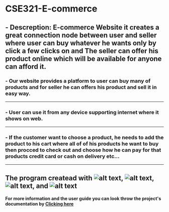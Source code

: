 # CSE321-E-commerce
  ## - Descreption: E-commerce Website it creates a great connection node between user and seller where user can buy whatever he wants only by click a few clicks on and The               seller can offer his product online which will be available for anyone can afford it.
  
  ### - Our website provides a platform to user can buy many of products and for seller he can offers his product and sell it in easy way.
 ------
  ### - User can use it from any device supporting internet where it shows on web.
  ------
  ### - If the customer want to choose a product, he needs to add the product to his cart where all of of his products he want to buy then procced to check out and choose how he           can pay for that products credit card or cash on delivery etc...
  ------
  
  ## The program createad with ![alt text](https://img.shields.io/pypi/djversions/djangorestframework?style=flat-square "Logo Title Text 1"), ![alt text]( https://img.shields.io/badge/HTML-5-blue "Logo Title Text 2"), ![alt text]( https://img.shields.io/badge/CSS-3-blue "Logo Title Text 3"), and ![alt text]( https://img.shields.io/badge/Bootstrap-5-blue "Logo Title Text 4")
  
 #### For more information and the user guide you can look throw the project's documentation by [Clicking here](https://github.com/CSE321/CSE321-E-commerce)
  

